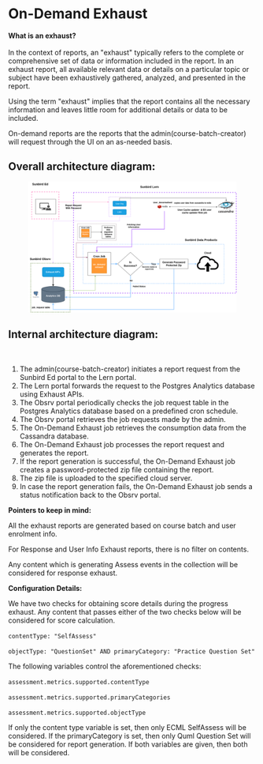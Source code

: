 # On-Demand Exhaust

**What is an exhaust?**\
\
In the context of reports, an "exhaust" typically refers to the complete or comprehensive set of data or information included in the report. In an exhaust report, all available relevant data or details on a particular topic or subject have been exhaustively gathered, analyzed, and presented in the report.

Using the term "exhaust" implies that the report contains all the necessary information and leaves little room for additional details or data to be included.



On-demand reports are the reports that the admin(course-batch-creator) will request through the UI on an as-needed basis.

## **Overall architecture diagram:**

<div data-full-width="true">

<figure><img src="../../../../../.gitbook/assets/on_Demand_exhaust.drawio (1).drawio.png" alt=""><figcaption></figcaption></figure>

</div>

## **Internal architecture diagram:**

<div data-full-width="true">

<figure><img src="../../../../../.gitbook/assets/Untitled design.png" alt=""><figcaption></figcaption></figure>

</div>

1. The admin(course-batch-creator) initiates a report request from the Sunbird Ed portal to the Lern portal.&#x20;
2. The Lern portal forwards the request to the Postgres Analytics database using Exhaust APIs.&#x20;
3. The Obsrv portal periodically checks the job request table in the Postgres Analytics database based on a predefined cron schedule.&#x20;
4. The Obsrv portal retrieves the job requests made by the admin.&#x20;
5. The On-Demand Exhaust job retrieves the consumption data from the Cassandra database.&#x20;
6. The On-Demand Exhaust job processes the report request and generates the report.&#x20;
7. If the report generation is successful, the On-Demand Exhaust job creates a password-protected zip file containing the report.&#x20;
8. The zip file is uploaded to the specified cloud server.&#x20;
9. In case the report generation fails, the On-Demand Exhaust job sends a status notification back to the Obsrv portal.&#x20;

**Pointers to keep in mind:**

All the exhaust reports are generated based on course batch and user enrolment info.&#x20;

For Response and User Info Exhaust reports, there is no filter on contents.

Any content which is generating Assess events in the collection will be considered for response exhaust.

**Configuration Details:**&#x20;

We have two checks for obtaining score details during the progress exhaust. Any content that passes either of the two checks below will be considered for score calculation.

`contentType: "SelfAssess"`&#x20;

`objectType: "QuestionSet" AND primaryCategory: "Practice Question Set"`

The following variables control the aforementioned checks:

`assessment.metrics.supported.contentType`

`assessment.metrics.supported.primaryCategories`

`assessment.metrics.supported.objectType`&#x20;

If only the content type variable is set, then only ECML SelfAssess will be considered. If the primaryCategory is set, then only Quml Question Set will be considered for report generation. If both variables are given, then both will be considered.
